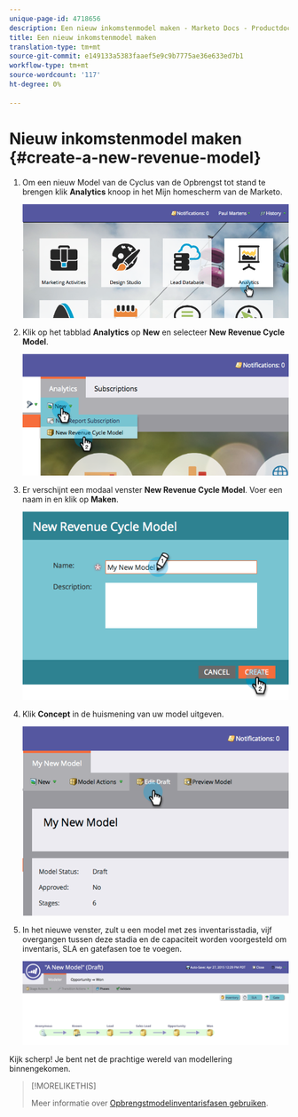 ```yaml
---
unique-page-id: 4718656
description: Een nieuw inkomstenmodel maken - Marketo Docs - Productdocumentatie
title: Een nieuw inkomstenmodel maken
translation-type: tm+mt
source-git-commit: e149133a5383faaef5e9c9b7775ae36e633ed7b1
workflow-type: tm+mt
source-wordcount: '117'
ht-degree: 0%

---
```



# Nieuw inkomstenmodel maken {#create-a-new-revenue-model}

1. Om een nieuw Model van de Cyclus van de Opbrengst tot stand te brengen klik **Analytics** knoop in het Mijn homescherm van de Marketo.

   ![](assets/image2015-4-27-11-3a54-3a41.png)

1. Klik op het tabblad **Analytics** op **New** en selecteer **New Revenue Cycle Model**.

   ![](assets/image2015-4-27-11-3a55-3a51.png)

1. Er verschijnt een modaal venster **New Revenue Cycle Model**. Voer een naam in en klik op **Maken**.

   ![](assets/image2015-4-27-11-3a57-3a59.png)

1. Klik **Concept** in de huismening van uw model uitgeven.

   ![](assets/image2015-4-27-12-3a10-3a49.png)

1. In het nieuwe venster, zult u een model met zes inventarisstadia, vijf overgangen tussen deze stadia en de capaciteit worden voorgesteld om inventaris, SLA en gatefasen toe te voegen.

   ![](assets/image2015-4-27-12-3a31-3a1.png)

Kijk scherp! Je bent net de prachtige wereld van modellering binnengekomen.

>[!MORELIKETHIS]
>
>Meer informatie over [Opbrengstmodelinventarisfasen gebruiken](using-revenue-model-inventory-stages.md).

